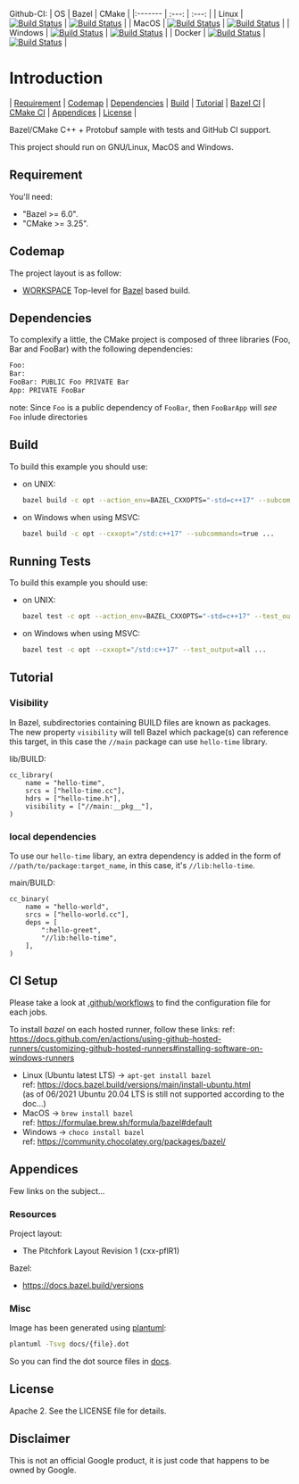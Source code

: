 Github-CI:
| OS      | Bazel | CMake |
|:------- | :---: | :---: |
| Linux   | [![Build Status][amd64_linux_bazel_status]][amd64_linux_bazel_link] | [![Build Status][amd64_linux_cmake_status]][amd64_linux_cmake_link] |
| MacOS   | [![Build Status][amd64_macos_bazel_status]][amd64_macos_bazel_link] | [![Build Status][amd64_macos_cmake_status]][amd64_macos_cmake_link] |
| Windows | [![Build Status][amd64_windows_bazel_status]][amd64_windows_bazel_link] | [![Build Status][amd64_windows_cmake_status]][amd64_windows_cmake_link] |
| Docker  | [![Build Status][amd64_docker_bazel_status]][amd64_docker_bazel_link] | [![Build Status][amd64_docker_cmake_status]][amd64_docker_cmake_link] |

[amd64_linux_bazel_status]: ./../../actions/workflows/amd64_linux_bazel.yml/badge.svg
[amd64_linux_bazel_link]: ./../../actions/workflows/amd64_linux_bazel.yml
[amd64_macos_bazel_status]: ./../../actions/workflows/amd64_macos_bazel.yml/badge.svg
[amd64_macos_bazel_link]: ./../../actions/workflows/amd64_macos_bazel.yml
[amd64_windows_bazel_status]: ./../../actions/workflows/amd64_windows_bazel.yml/badge.svg
[amd64_windows_bazel_link]: ./../../actions/workflows/amd64_windows_bazel.yml
[amd64_docker_bazel_status]: ./../../actions/workflows/amd64_docker_bazel.yml/badge.svg
[amd64_docker_bazel_link]: ./../../actions/workflows/amd64_docker_bazel.yml

[amd64_linux_cmake_status]: ./../../actions/workflows/amd64_linux_cmake.yml/badge.svg
[amd64_linux_cmake_link]: ./../../actions/workflows/amd64_linux_cmake.yml
[amd64_macos_cmake_status]: ./../../actions/workflows/amd64_macos_cmake.yml/badge.svg
[amd64_macos_cmake_link]: ./../../actions/workflows/amd64_macos_cmake.yml
[amd64_windows_cmake_status]: ./../../actions/workflows/amd64_windows_cmake.yml/badge.svg
[amd64_windows_cmake_link]: ./../../actions/workflows/amd64_windows_cmake.yml
[amd64_docker_cmake_status]: ./../../actions/workflows/amd64_docker_cmake.yml/badge.svg
[amd64_docker_cmake_link]: ./../../actions/workflows/amd64_docker_cmake.yml

# Introduction

<nav for="project"> |
<a href="#requirement">Requirement</a> |
<a href="#codemap">Codemap</a> |
<a href="#dependencies">Dependencies</a> |
<a href="#build">Build</a> |
<a href="#tutorial">Tutorial</a> |
<a href="bazel/README.md">Bazel CI</a> |
<a href="cmake/README.md">CMake CI</a> |
<a href="#appendices">Appendices</a> |
<a href="#license">License</a> |
</nav>

Bazel/CMake C++ + Protobuf sample with tests and GitHub CI support.

This project should run on GNU/Linux, MacOS and Windows.

## Requirement

You'll need:

* "Bazel >= 6.0".
* "CMake >= 3.25".

## Codemap

The project layout is as follow:

* [WORKSPACE](WORKSPACE) Top-level for [Bazel](https://bazel.build) based build.

## Dependencies

To complexify a little, the CMake project is composed of three libraries (Foo, Bar and FooBar)
with the following dependencies:

```sh
Foo:
Bar:
FooBar: PUBLIC Foo PRIVATE Bar
App: PRIVATE FooBar
```

note: Since `Foo` is a public dependency of `FooBar`, then `FooBarApp` will
*see* `Foo` inlude directories

## Build

To build this example you should use:

* on UNIX:
  ```sh
  bazel build -c opt --action_env=BAZEL_CXXOPTS="-std=c++17" --subcommands=true ...
  ```

* on Windows when using MSVC:
  ```sh
  bazel build -c opt --cxxopt="/std:c++17" --subcommands=true ...
  ```

## Running Tests

To build this example you should use:

* on UNIX:
  ```sh
  bazel test -c opt --action_env=BAZEL_CXXOPTS="-std=c++17" --test_output=all ...
  ```

* on Windows when using MSVC:
  ```sh
  bazel test -c opt --cxxopt="/std:c++17" --test_output=all ...
  ```

## Tutorial
### Visibility

In Bazel, subdirectories containing BUILD files are known as packages.<br>
The new property `visibility` will tell Bazel which package(s) can reference this target, in this case the `//main` package can use `hello-time` library. 

lib/BUILD:
```bazel
cc_library(
    name = "hello-time",
    srcs = ["hello-time.cc"],
    hdrs = ["hello-time.h"],
    visibility = ["//main:__pkg__"],
)
```

### local dependencies

To use our `hello-time` libary, an extra dependency is added in the form of `//path/to/package:target_name`, in this case, it's `//lib:hello-time`.

main/BUILD:
```bazel
cc_binary(
    name = "hello-world",
    srcs = ["hello-world.cc"],
    deps = [
        ":hello-greet",
        "//lib:hello-time",
    ],
)
```

## CI Setup

Please take a look at [.github/workflows](.github/workflows) to find the configuration file for each jobs.

To install *bazel* on each hosted runner, follow these links:
ref: https://docs.github.com/en/actions/using-github-hosted-runners/customizing-github-hosted-runners#installing-software-on-windows-runners

* Linux (Ubuntu latest LTS) -> `apt-get install bazel`<br>
  ref: https://docs.bazel.build/versions/main/install-ubuntu.html<br>
  (as of 06/2021 Ubuntu 20.04 LTS is still not supported according to the doc...)
* MacOS -> `brew install bazel`<br>
  ref: https://formulae.brew.sh/formula/bazel#default
* Windows -> `choco install bazel`<br>
  ref: https://community.chocolatey.org/packages/bazel/

## Appendices

Few links on the subject...

### Resources

Project layout:
* The Pitchfork Layout Revision 1 (cxx-pflR1)

Bazel:
* https://docs.bazel.build/versions

### Misc

Image has been generated using [plantuml](http://plantuml.com/):
```bash
plantuml -Tsvg docs/{file}.dot
```
So you can find the dot source files in [docs](docs).

## License

Apache 2. See the LICENSE file for details.

## Disclaimer

This is not an official Google product, it is just code that happens to be
owned by Google.

